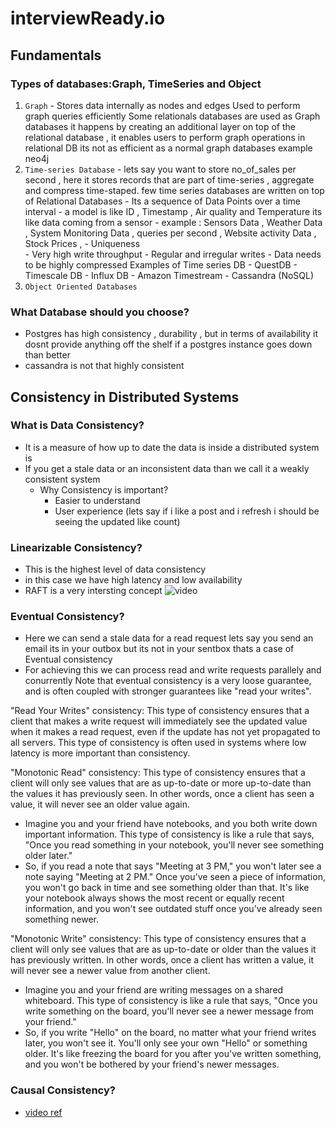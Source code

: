 # interviewReady.io
## Fundamentals
### Types of databases:Graph, TimeSeries and Object
1. `Graph` - Stores data internally as nodes and edges 
           Used to perform graph queries efficiently
           Some relationals databases are used as Graph databases it happens by creating an additional layer on top of the relational database , it enables users to perform graph operations in relational DB 
           its not as efficient as a normal graph databases example neo4j
2. `Time-series Database` - lets say you want to store no_of_sales per second , here it stores records that are part of time-series ,
           aggregate and compress time-staped. 
           few time series databases are written on top of Relational Databases 
           - Its a sequence of Data Points over a time interval 
           -  a model is like ID , Timestamp , Air quality and Temperature its like data coming from a sensor 
           - example : Sensors Data , Weather Data , System Monitoring Data , queries per second , Website activity Data , Stock Prices , 
              - Uniqueness  
                 - Very high write throughput
                 - Regular and irregular writes
                 - Data needs to be highly compressed
            Examples of Time series DB
              - QuestDB
              - Timescale DB
              - Influx DB
              - Amazon Timestream
              - Cassandra (NoSQL)  
3. `Object Oriented Databases`

### What Database should you choose?
- Postgres has high consistency , durability , but in terms of availability it dosnt provide anything off the shelf if a postgres instance goes down than better 
- cassandra is not that highly consistent 

## Consistency in Distributed Systems
### What is Data Consistency?
- It is a measure of how up to date the data is inside a distributed system is 
- If you get a stale data or an inconsistent data than we call it a weakly consistent system 
   - Why Consistency is important?
     - Easier to understand
     - User experience (lets say if i like a post and i refresh i should be seeing the updated like count)
     
### Linearizable Consistency?
- This is the highest level of data consistency 
- in this case we have high latency and low availability 
- RAFT is a very intersting concept ![video](https://youtu.be/IujMVjKvWP4)
### Eventual Consistency?
- Here we can send a stale data for a read request lets say you send an email its in your outbox but its not in your sentbox thats a case of Eventual consistency
- For achieving this we can process read and write requests parallely and conurrently
Note that eventual consistency is a very loose guarantee, and is often coupled with stronger guarantees like "read your writes".

"Read Your Writes" consistency: This type of consistency ensures that a client that makes a write request will immediately see the updated value when it makes a read request, even if the update has not yet propagated to all servers. This type of consistency is often used in systems where low latency is more important than consistency.

"Monotonic Read" consistency: This type of consistency ensures that a client will only see values that are as up-to-date or more up-to-date than the values it has previously seen. In other words, once a client has seen a value, it will never see an older value again.
   - Imagine you and your friend have notebooks, and you both write down important information. This type of consistency is like a rule that says, "Once you read something in your notebook, you'll never see something older later."
   - So, if you read a note that says "Meeting at 3 PM," you won't later see a note saying "Meeting at 2 PM." Once you've seen a piece of information, you won't go back in time and see something older than that. It's like your notebook always shows the most recent or equally recent information, and you won't see outdated stuff once you've already seen something newer.

"Monotonic Write" consistency: This type of consistency ensures that a client will only see values that are as up-to-date or older than the values it has previously written. In other words, once a client has written a value, it will never see a newer value from another client.
   - Imagine you and your friend are writing messages on a shared whiteboard. This type of consistency is like a rule that says, "Once you write something on the board, you'll never see a newer message from your friend."
   - So, if you write "Hello" on the board, no matter what your friend writes later, you won't see it. You'll only see your own "Hello" or something older. It's like freezing the board for you after you've written something, and you won't be bothered by your friend's newer messages.
### Causal Consistency?
- [video ref](https://youtu.be/9YTDvPjWLLM)